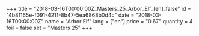 +++
title = "2018-03-16T00:00:00Z_Masters_25_Arbor_Elf_[en]_false"
id = "4b81165e-f091-4211-8b47-5ea6868b0d4c"
date = "2018-03-16T00:00:00Z"
name = "Arbor Elf"
lang = ["en"]
price = "0.67"
quantity = 4
foil = false
set = "Masters 25"
+++
